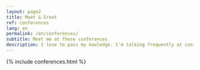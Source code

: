 ```yaml
---
layout: page2
title: Meet & Greet
ref: conferences
lang: en
permalink: /en/conferences/
subtitle: Meet me at these conferences
description: I love to pass my kowledge. I'm talking frequently at conferences. 
---
```


{% include conferences.html %}